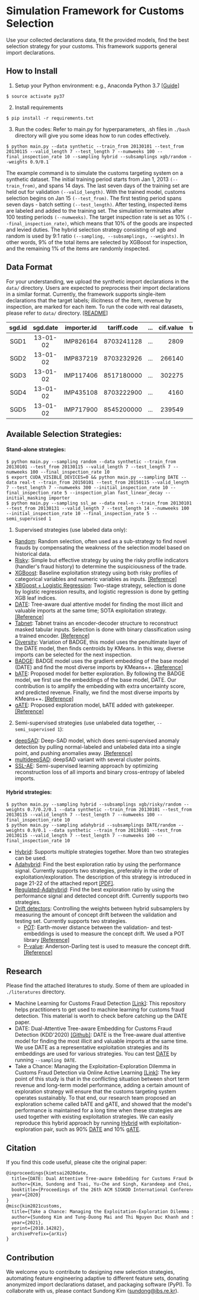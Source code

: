 # Simulation Framework for Customs Selection 

Use your collected declarations data, fit the provided models, find the best selection strategy for your customs. 
This framework supports general import declarations. 


## How to Install  

1. Setup your Python environment: e.g., Anaconda Python 3.7 [[Guide]](https://docs.conda.io/projects/conda/en/latest/user-guide/tasks/manage-environments.html)
```
$ source activate py37 
```

2. Install requirements 
```
$ pip install -r requirements.txt
```

3. Run the codes: Refer to main.py for hyperparameters, .sh files in `./bash` directory will give you some ideas how to run codes effectively. 

```
$ python main.py --data synthetic --train_from 20130101 --test_from 20130115 --valid_length 7 --test_length 7 --numweeks 100 --final_inspection_rate 10 --sampling hybrid --subsamplings xgb/random --weights 0.9/0.1  
```
The example command is to simulate the customs targeting system on a synthetic dataset. The initial training period starts from Jan 1, 2013 `(--train_from)`, and spans 14 days. The last seven days of the training set are held out for validation `(--valid_length)`. With the trained model, customs selection begins on Jan 15 `(--test_from)`. The first testing period spans seven days - batch setting `(--test_length)`. After testing, inspected items are labeled and added to the training set. The simulation terminates after 100 testing periods `(--numweeks)`. The target inspection rate is set as 10% `(--final_inspection_rate)`, which means that 10% of the goods are inspected and levied duties. The hybrid selection strategy consisting of xgb and random is used by 9:1 ratio `(--sampling, --subsamplings, --weights)`. In other words, 9% of the total items are selected by XGBoost for inspection, and the remaining 1% of the items are randomly inspected. 


## Data Format
For your understanding, we upload the synthetic import declarations in the `data/` directory.
Users are expected to preprocess their import declarations in a similar format.
Currently, the framework supports single-item declarations that the target labels; illicitness of the item, revenue by inspection, are marked for each item.
To run the code with real datasets, please refer to `data/` directory. [[README]](./data)

|sgd.id|sgd.date  |importer.id| tariff.code| ... |cif.value|total.taxes|illicit|revenue|
|:----:|:--------:|:---------:|:----------:|:---:|--------:|----------:|:-----:|------:|
| SGD1 | 13-01-02 | IMP826164 |8703241128  | ... |2809     | 647       | 0     | 0     |
| SGD2 | 13-01-02 | IMP837219 |8703232926  | ... |266140   | 3262      | 0     | 0     |
| SGD3 | 13-01-02 | IMP117406 |8517180000  | ... |302275   | 5612      | 0     | 0     | 
| SGD4 | 13-01-02 | IMP435108 |8703222900  | ... |4160     | 514       | 0     | 0     |
| SGD5 | 13-01-02 | IMP717900 |8545200000  | ... |239549   | 397       | 1     | 980   |


## Available Selection Strategies:
#### Stand-alone strategies:
```
$ python main.py --sampling random --data synthetic --train_from 20130101 --test_from 20130115 --valid_length 7 --test_length 7 --numweeks 100 --final_inspection_rate 10
$ export CUDA_VISIBLE_DEVICES=0 && python main.py --sampling DATE --data real-t --train_from 20150101 --test_from 20150115 --valid_length 7 --test_length 7 --numweeks 300 --initial_inspection_rate 10 --final_inspection_rate 5 --inspection_plan fast_linear_decay --initial_masking importer
$ python main.py --sampling ssl_ae --data real-n --train_from 20130101 --test_from 20130131 --valid_length 7 --test_length 14 --numweeks 100 --initial_inspection_rate 10 --final_inspection_rate 5 --semi_supervised 1
```
1. Supervised strategies (use labeled data only):
* [Random](./query_strategies/random.py): Random selection, often used as a sub-strategy to find novel frauds by compensating the weakness of the selection model based on historical data. 
* [Risky](./query_strategies/risky.py): Simple but effective strategy by using the risky profile indicators (handler's fraud history) to determine the suspiciousness of the trade.
* [XGBoost](./query_strategies/xgb.py): Baseline exploitation strategy using both risky profiles of categorical variables and numeric variables as inputs. [[Reference]](https://xgboost.readthedocs.io/en/latest/python/python_api.html)
* [XBGoost + Logistic Regression](./query_strategies/xgb_lr.py): Two-stage strategy, selection is done by logistic regression results, and logistic regression is done by getting XGB leaf indices.
* [DATE](./query_strategies/DATE.py): Tree-aware dual attentive model for finding the most illicit and valuable imports at the same time; SOTA exploitation strategy. [[Reference]](https://bit.ly/kdd20-date)
* [Tabnet](./query_strategies/tabnet.py): Tabnet trains an encoder-decoder structure to reconstruct masked tabular inputs. Selection is done with binary classification using a trained encoder. [[Reference]](https://github.com/dreamquark-ai/tabnet)
* [Diversity](./query_strategies/diversity.py): Variation of BADGE, this model uses the penultimate layer of the DATE model, then finds centroids by KMeans. In this way, diverse imports can be selected for the next inspection.
* [BADGE](./query_strategies/badge.py): BADGE model uses the gradient embedding of the base model (DATE) and find the most diverse imports by KMeans++. [[Reference]](https://github.com/JordanAsh/badge)
* [bATE](./query_strategies/bATE.py): Proposed model for better exploration. By following the BADGE model, we first use the embeddings of the base model, DATE. Our contribution is to amplify the embedding with extra uncertainty score, and predicted revenue. Finally, we find the most diverse imports by KMeans++. [[Reference]](https://arxiv.org/abs/2010.14282)
* [gATE](./query_strategies/gATE.py): Proposed exploration model, bATE added with gatekeeper. [[Reference]](https://arxiv.org/abs/2010.14282)

2. Semi-supervised strategies (use unlabeled data together, `--semi_supervised 1`):
* [deepSAD](./query_strategies/deepSAD.py): Deep-SAD model, which does semi-supervised anomaly detection by pulling normal-labeled and unlabeled data into a single point, and pushing anomalies away. [[Reference]](https://github.com/lukasruff/Deep-SAD-PyTorch)
* [multideepSAD](./query_strategies/multideepSAD.py): deepSAD variant with several cluster points.
* [SSL-AE](./query_strategies/ssl_ae.py): Semi-supervised learning approach by optimizing reconstruction loss of all imports and binary cross-entropy of labeled imports.


#### Hybrid strategies:
```
$ python main.py --sampling hybrid --subsamplings xgb/risky/random --weights 0.7/0.2/0.1 --data synthetic --train_from 20130101 --test_from 20130115 --valid_length 7 --test_length 7 --numweeks 100 --final_inspection_rate 10 
$ python main.py --sampling adahybrid --subsamplings DATE/random --weights 0.9/0.1 --data synthetic --train_from 20130101 --test_from 20130115 --valid_length 7 --test_length 7 --numweeks 100 --final_inspection_rate 10 
```
* [Hybrid](./query_strategies/hybrid.py): Supports multiple strategies together. More than two strategies can be used.
* [Adahybrid](./query_strategies/hybrid.py): Find the best exploration ratio by using the performance signal. Currently supports two strategies, preferably in the order of exploitation/exploration. The description of this strategy is introduced in page 21-22 of the attached report [[PDF]](./literatures/URP_Report_TungDuongMai.pdf).
* [Regulated-Adahybrid](./query_strategies/hybrid.py): Find the best exploration ratio by using the performance signal and detected concept drift. Currently supports two strategies.
* [Drift detectors](./query_strategies/drift.py): Controlling the weights between hybrid subsamplers by measuring the amount of concept drift between the validation and testing set. Currently supports two strategies.
  * [POT](./query_strategies/pot.py): Earth-mover distance between the validation- and test- embeddings is used to measure the concept drift. We used a POT library [[Reference]](https://pythonot.github.io/all.html?highlight=emd2#ot.emd2)
  * [P-value](./query_strategies/risky.py): Anderson-Darling test is used to measure the concept drift. [[Reference]](https://docs.scipy.org/doc/scipy/reference/generated/scipy.stats.anderson_ksamp.html)


## Research
Please find the attached literatures to study. Some of them are uploaded in `./literatures` directory.
* Machine Learning for Customs Fraud Detection [[Link]](https://github.com/YSCHOI-github/Customs_Fraud_Detection): This repository helps practitioners to get used to machine learning for customs fraud detection. This material is worth to check before catching up the DATE paper.
* DATE: Dual-Attentive Tree-aware Embedding for Customs Fraud Detection (KDD'2020) [[Github]](https://bit.ly/kdd20-date): DATE is the Tree-aware dual attentive model for finding the most illicit and valuable imports at the same time. We use DATE as a representative exploitation strategies and its embeddings are used for various strategies. You can test [DATE](./query_strategies/DATE.py) by running `--sampling DATE`.
* Take a Chance: Managing the Exploitation-Exploration Dilemma in Customs Fraud Detection via Online Active Learning [[Link]](https://arxiv.org/abs/2010.14282): The key point of this study is that in the conflicting situation between short term revenue and long-term model performance, adding a certain amount of exploration strategy will ensure that the customs targeting system operates sustainably. To that end, our research team proposed an exploration scheme called bATE and gATE, and showed that the model's performance is maintained for a long time when these strategies are used together with existing exploitation strategies. We can easily reproduce this hybrid approach by running [Hybrid](./query_strategies/hybrid.py) with exploitation-exploration pair, such as 90% [DATE](./query_strategies/DATE.py) and 10% [gATE](./query_strategies/gATE.py). 


## Citation
If you find this code useful, please cite the original paper:
```LaTeX
@inproceedings{kimtsai2020date,
  title={DATE: Dual Attentive Tree-aware Embedding for Customs Fraud Detection},
  author={Kim, Sundong and Tsai, Yu-Che and Singh, Karandeep and Choi, Yeonsoo and Ibok, Etim and Li, Cheng-Te and Cha, Meeyoung},
  booktitle={Proceedings of the 26th ACM SIGKDD International Conference on Knowledge Discovery and Data Mining},
  year={2020}
}
@misc{kim2021customs,
  title={Take a Chance: Managing the Exploitation-Exploration Dilemma in Customs Fraud Detection via Online Active Learning},
  author={Sundong Kim and Tung-Duong Mai and Thi Nguyen Duc Khanh and Sungwon Han and Sungwon Park and Karandeep Singh and Meeyoung Cha},
  year={2021},
  eprint={2010.14282},
  archivePrefix={arXiv}
}
```


## Contribution
We welcome you to contribute to designing new selection strategies, automating feature engineering adaptive to different feature sets, donating anonymized import declarations dataset, and packaging software (PyPI). To collaborate with us, please contact Sundong Kim (sundong@ibs.re.kr). 

